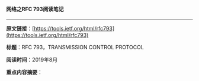 #### 网络之RFC 793阅读笔记

---

**原文链接**：[https://tools.ietf.org/html/rfc793](https://tools.ietf.org/html/rfc793)

**标题**：RFC 793，TRANSMISSION CONTROL PROTOCOL

**阅读时间**：2019年8月

**重点内容摘要**：




